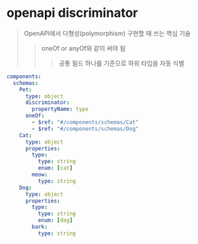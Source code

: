 # openapi discriminator

> OpenAPI에서 다형성(polymorphism) 구현할 때 쓰는 핵심 기술
>
> > oneOf or anyOf와 같이 써야 됨
> >
> > > 공통 필드 하나를 기준으로 하위 타입을 자동 식별

```yaml
components:
  schemas:
    Pet:
      type: object
      discriminator:
        propertyName: type
      oneOf:
        - $ref: "#/components/schemas/Cat"
        - $ref: "#/components/schemas/Dog"
    Cat:
      type: object
      properties:
        type:
          type: string
          enum: [cat]
        meow:
          type: string
    Dog:
      type: object
      properties:
        type:
          type: string
          enum: [dog]
        bark:
          type: string
```

